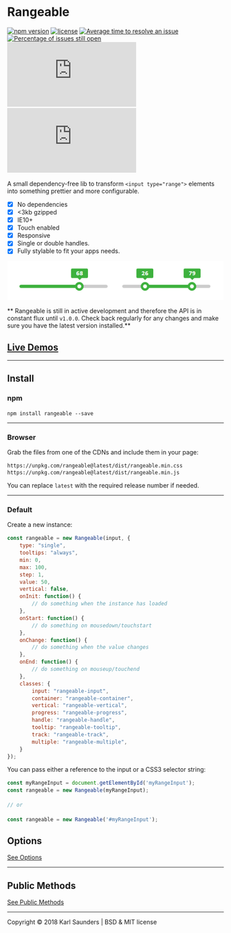 # Rangeable
[![npm version](https://badge.fury.io/js/rangeable.svg)](https://badge.fury.io/js/rangeable) [![license](https://img.shields.io/github/license/mashape/apistatus.svg)](https://github.com/Mobius1/Rangeable/blob/master/LICENSE) [![Average time to resolve an issue](http://isitmaintained.com/badge/resolution/Mobius1/Rangeable.svg)](http://isitmaintained.com/project/Mobius1/Rangeable "Average time to resolve an issue") [![Percentage of issues still open](http://isitmaintained.com/badge/open/Mobius1/Rangeable.svg)](http://isitmaintained.com/project/Mobius1/Rangeable "Percentage of issues still open") ![](http://img.badgesize.io/Mobius1/Rangeable/master/dist/rangeable.min.js) ![](http://img.badgesize.io/Mobius1/Rangeable/master/dist/rangeable.min.js?compression=gzip&label=gzipped)

A small dependency-free lib to transform `<input type="range">` elements into something prettier and more configurable.

- [x] No dependencies
- [x] <3kb gzipped
- [x] IE10+
- [x] Touch enabled
- [x] Responsive
- [x] Single or double handles.
- [x] Fully stylable to fit your apps needs.

![Rangeable](/docs/rangeable.png?raw=true "Rangeable")

** Rangeable is still in active development and therefore the API is in constant flux until `v1.0.0`. Check back regularly for any changes and make sure you have the latest version installed.**

## [Live Demos](https://codepen.io/collection/AEWWkz/)

---

## Install

### npm
```
npm install rangeable --save
```

---

### Browser

Grab the files from one of the CDNs and include them in your page:

```
https://unpkg.com/rangeable@latest/dist/rangeable.min.css
https://unpkg.com/rangeable@latest/dist/rangeable.min.js
```

You can replace `latest` with the required release number if needed.

---

### Default

Create a new instance:

```javascript
const rangeable = new Rangeable(input, {
    type: "single",
    tooltips: "always",
    min: 0,
    max: 100,
    step: 1,
    value: 50,
    vertical: false,
    onInit: function() {
        // do something when the instance has loaded
    },
    onStart: function() {
        // do something on mousedown/touchstart
    },
    onChange: function() {
        // do something when the value changes
    },
    onEnd: function() {
        // do something on mouseup/touchend
    },
    classes: {
        input: "rangeable-input",
        container: "rangeable-container",
        vertical: "rangeable-vertical",
        progress: "rangeable-progress",
        handle: "rangeable-handle",
        tooltip: "rangeable-tooltip",
        track: "rangeable-track",
        multiple: "rangeable-multiple",
    }
});
```

You can pass either a reference to the input or a CSS3 selector string:

```javascript
const myRangeInput = document.getElementById('myRangeInput');
const rangeable = new Rangeable(myRangeInput);

// or

const rangeable = new Rangeable('#myRangeInput');
```

## Options

[See Options](https://github.com/Mobius1/Rangeable/wiki/Options)

---

## Public Methods

[See Public Methods](https://github.com/Mobius1/Rangeable/wiki/Public-Methods)

---

Copyright © 2018 Karl Saunders | BSD & MIT license
